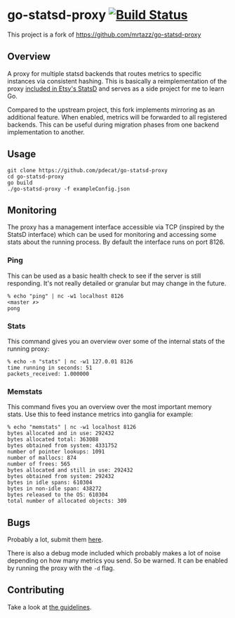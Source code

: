 # go-statsd-proxy [![Build Status](https://github.com/pdecat/go-statsd-proxy/workflows/Go/badge.svg?branch=master)](https://github.com/pdecat/go-statsd-proxy/actions?query=workflow%3AGo)

This project is a fork of https://github.com/mrtazz/go-statsd-proxy

## Overview
A proxy for multiple statsd backends that routes metrics to specific instances
via consistent hashing. This is basically a reimplementation of the proxy
[included in Etsy's StatsD][statsd-proxy] and serves as a side project for me
to learn Go.

Compared to the upstream project, this fork implements mirroring as an additional feature.
When enabled, metrics will be forwarded to all registered backends.
This can be useful during migration phases from one backend implementation to another.

## Usage
```
git clone https://github.com/pdecat/go-statsd-proxy
cd go-statsd-proxy
go build
./go-statsd-proxy -f exampleConfig.json
```

## Monitoring
The proxy has a management interface accessible via TCP (inspired by the
StatsD interface) which can be used for monitoring and accessing some stats
about the running process. By default the interface runs on port 8126.

### Ping
This can be used as a basic health check to see if the server is still
responding. It's not really detailed or granular but may change in the future.
```
% echo "ping" | nc -w1 localhost 8126                                                                                                                                                           <master ✗>
pong
```

### Stats
This command gives you an overview over some of the internal stats of the
running proxy:

```
% echo -n "stats" | nc -w1 127.0.01 8126
time running in seconds: 51
packets_received: 1.000000
```

### Memstats
This command fives you an overview over the most important memory stats. Use
this to feed instance metrics into ganglia for example:

```
% echo "memstats" | nc -w1 localhost 8126
bytes allocated and in use: 292432
bytes allocated total: 363088
bytes obtained from system: 4331752
number of pointer lookups: 1091
number of mallocs: 874
number of frees: 565
bytes allocated and still in use: 292432
bytes obtained from system: 292432
bytes in idle spans: 610304
bytes in non-idle span: 438272
bytes released to the OS: 610304
total number of allocated objects: 309
```

## Bugs
Probably a lot, submit them
[here](https://github.com/pdecat/go-statsd-proxy/issues).

There is also a debug mode included which probably makes a lot of noise
depending on how many metrics you send. So be warned. It can be enabled by
running the proxy with the `-d` flag.

## Contributing
Take a look at [the
guidelines](https://github.com/pdecat/go-statsd-proxy/blob/master/CONTRIBUTING.md).


[statsd-proxy]: https://github.com/etsy/statsd/blob/master/proxy.js
